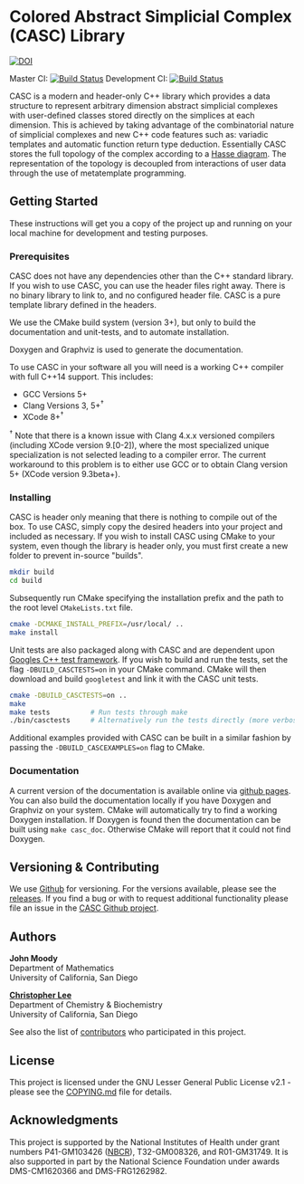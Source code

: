 # Colored Abstract Simplicial Complex (CASC) Library
[![DOI](https://zenodo.org/badge/121550288.svg)](https://zenodo.org/badge/latestdoi/121550288)

Master CI: [![Build Status](https://travis-ci.org/ctlee/casc.svg?branch=master)](https://travis-ci.org/ctlee/casc) 
Development CI: [![Build Status](https://travis-ci.org/ctlee/casc.svg?branch=development)](https://travis-ci.org/ctlee/casc)

CASC is a modern and header-only C++ library which provides a data structure 
to represent arbitrary dimension abstract simplicial complexes with user-defined classes stored directly on the simplices at each dimension.
This is achieved by taking advantage of the combinatorial nature of simplicial complexes and new C++ code features such as: variadic templates and automatic function return type deduction.
Essentially CASC stores the full topology of the complex according to a [Hasse diagram](https://en.wikipedia.org/wiki/Hasse_diagram).
The representation of the topology is decoupled from interactions of user data through the use of metatemplate programming.

## Getting Started
These instructions will get you a copy of the project up and running on your local machine for development and testing purposes.

### Prerequisites
CASC does not have any dependencies other than the C++ standard library.
If you wish to use CASC, you can use the header files right away.
There is no binary library to link to, and no configured header file.
CASC is a pure template library defined in the headers.

We use the CMake build system (version 3+), but only to build the documentation and unit-tests, and to automate installation. 

Doxygen and Graphviz is used to generate the documentation.

To use CASC in your software all you will need is a working C++ compiler with full C++14 support.
This includes:
- GCC Versions 5+
- Clang Versions 3, 5+<sup>†</sup>
- XCode 8+<sup>†</sup>

<sup>†</sup> Note that there is a known issue with Clang 4.x.x versioned compilers (including XCode version 9.[0-2]), where the most specialized unique specialization is not selected leading to a compiler error. 
The current workaround to this problem is to either use GCC or to obtain Clang version 5+ (XCode version 9.3beta+).

### Installing
CASC is header only meaning that there is nothing to compile out of the box.
To use CASC, simply copy the desired headers into your project and included as necessary.
If you wish to install CASC using CMake to your system, even though the library is header only, you must first create a new folder to prevent in-source "builds".
```bash
mkdir build
cd build
```
Subsequently run CMake specifying the installation prefix and the path to the root level `CMakeLists.txt` file. 
```bash 
cmake -DCMAKE_INSTALL_PREFIX=/usr/local/ ..
make install
```
Unit tests are also packaged along with CASC and are dependent upon [Googles C++ test framework](https://github.com/google/googletest).
If you wish to build and run the tests, set the flag `-DBUILD_CASCTESTS=on` in your CMake command.
CMake will then download and build `googletest` and link it with the CASC unit tests.
```bash
cmake -DBUILD_CASCTESTS=on ..
make
make tests  		# Run tests through make
./bin/casctests 	# Alternatively run the tests directly (more verbose)
```
Additional examples provided with CASC can be built in a similar fashion by passing the `-DBUILD_CASCEXAMPLES=on` flag to CMake.

### Documentation
A current version of the documentation is available online via [github pages](https://ctlee.github.io/casc). 
You can also build the documentation locally if you have Doxygen and Graphviz on your system.
CMake will automatically try to find a working Doxygen installation.
If Doxygen is found then the documentation can be built using `make casc_doc`. 
Otherwise CMake will report that it could not find Doxygen.

## Versioning & Contributing
We use [Github](https://github.com/ctlee/CASC) for versioning. 
For the versions available, please see the [releases](https://github.com/ctlee/CASC/releases/). 
If you find a bug or with to request additional functionality please file an issue in the [CASC Github project](https://github.com/ctlee/CASC/issues).

## Authors
**John Moody**  
Department of Mathematics  
University of California, San Diego  

**[Christopher Lee](https://github.com/ctlee)**  
Department of Chemistry & Biochemistry  
University of California, San Diego  

See also the list of [contributors](https://github.com/ctlee/CASC/contributors) who participated in this project.

## License
This project is licensed under the GNU Lesser General Public License v2.1 - 
please see the [COPYING.md](COPYING.md) file for details.

## Acknowledgments
This project is supported by the National Institutes of Health under grant numbers P41-GM103426 ([NBCR](http://nbcr.ucsd.edu/)), T32-GM008326, and R01-GM31749. 
It is also supported in part by the National Science Foundation under awards DMS-CM1620366 and DMS-FRG1262982.
